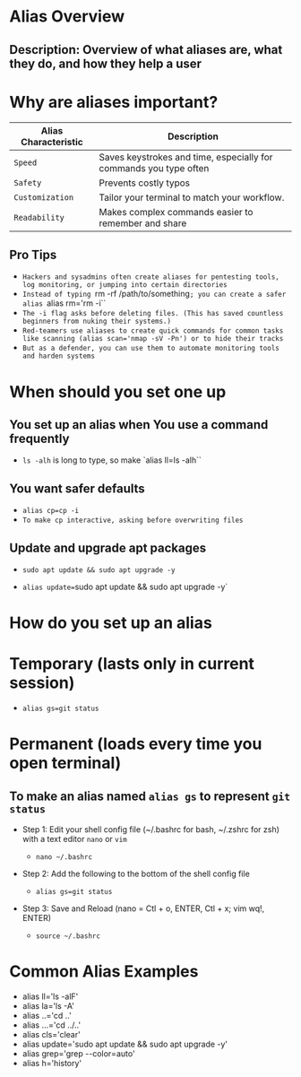 # Alias Overview

## Description: Overview of what aliases are, what they do, and how they help a user

# Why are aliases important?

| Alias Characteristic | Description |
|----------------------|-------------|
| `Speed` |Saves keystrokes and time, especially for commands you type often |
| `Safety` | Prevents costly typos |
| `Customization` | Tailor your terminal to match your workflow. |
| `Readability` | Makes complex commands easier to remember and share |

## Pro Tips

- `Hackers and sysadmins often create aliases for pentesting tools, log monitoring, or jumping into certain directories`
- `Instead of typing `rm -rf /path/to/something`; you can create a safer alias `alias rm='rm -i``
- `The -i flag asks before deleting files. (This has saved countless beginners from nuking their systems.)`
- `Red-teamers use aliases to create quick commands for common tasks like scanning (alias scan='nmap -sV -Pn') or to hide their tracks`
- `But as a defender, you can use them to automate monitoring tools and harden systems`

# When should you set one up

## You set up an alias when You use a command frequently

- `ls -alh` is long to type, so make `alias ll=ls -alh``

## You want safer defaults

- `alias cp=cp -i`
- `To make cp interactive, asking before overwriting files`

## Update and upgrade apt packages

- `sudo apt update && sudo apt upgrade -y`

- `alias update=`sudo apt update && sudo apt upgrade -y`

# How do you set up an alias

# Temporary (lasts only in current session)

- `alias gs=git status`

# Permanent (loads every time you open terminal)

## To make an alias named `alias gs` to represent `git status`

- Step 1: Edit your shell config file (~/.bashrc for bash, ~/.zshrc for zsh) with a text editor `nano` or `vim`

    - `nano ~/.bashrc`

- Step 2: Add the following to the bottom of the shell config file 

    - `alias gs=git status`

- Step 3: Save and Reload (nano = Ctl + o, ENTER, Ctl + x; vim wq!, ENTER)

    - `source ~/.bashrc`

# Common Alias Examples

- alias ll='ls -alF'
- alias la='ls -A'
- alias ..='cd ..'
- alias ...='cd ../..'
- alias cls='clear'
- alias update='sudo apt update && sudo apt upgrade -y'
- alias grep='grep --color=auto'
- alias h='history'
